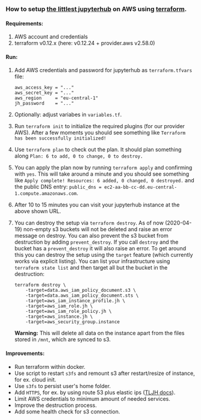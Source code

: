 ### How to setup [the littlest jupyterhub](http://tljh.jupyter.org/en/latest/) on AWS using [terraform](https://www.terraform.io/).

#### Requirements:

1. AWS account and credentials
2. terraform v0.12.x (here: v0.12.24 + provider.aws v2.58.0)

#### Run:

1. Add AWS credentials and password for jupyterhub as `terraform.tfvars` file:

    ```
    aws_access_key = "..."
    aws_secret_key = "..."
    aws_region     = "eu-central-1"
    jh_password    = "..."
    ```

1. Optionally: adjust variabes in `variables.tf`.

1. Run `terraform init` to initialize the required plugins (for our provider AWS).
After a few moments you should see something like 
`Terraform has been successfully initialized!`

1. Use `terraform plan` to check out the plan.
It should plan something along `Plan: 6 to add, 0 to change, 0 to destroy.`

1. You can apply the plan now by running `terraform apply` and confirming with `yes`. 
This will take around a minute and you should see something like 
`Apply complete! Resources: 6 added, 0 changed, 0 destroyed.` and the public DNS entry: 
`public_dns = ec2-aa-bb-cc-dd.eu-central-1.compute.amazonaws.com`.

1. After 10 to 15 minutes you can visit your jupyterhub instance at the above shown URL.

1. You can destroy the setup via `terraform destroy`. 
As of now (2020-04-19) non-empty s3 buckets will not be deleted and raise an error message on destroy. 
You can also prevent the s3 bucket from destruction by adding `prevent_destroy`.
If you call `destroy` and the bucket has a `prevent_destroy` it will also raise an error. 
To get around this you can destroy the setup using the `target` feature (which currently works via explicit listing).
You can list your infrastructure using `terraform state list` and then target all but the bucket in the destruction:

    ```
    terraform destroy \
		-target=data.aws_iam_policy_document.s3 \
		-target=data.aws_iam_policy_document.sts \
		-target=aws_iam_instance_profile.jh \
		-target=aws_iam_role.jh \
		-target=aws_iam_role_policy.jh \
		-target=aws_instance.jh \
		-target=aws_security_group.instance 
    ```
	**Warning:** This will delete all data on the instance apart from the files stored in `/mnt`, which are synced to s3.


#### Improvements:

- Run terraform within docker.
- Use script to restart `s3fs` and remount s3 after restart/resize of instance, for ex. cloud init.
- Use `s3fs` to persist user's home folder.
- Add `HTTPS`, for ex. by using route 53 plus elastic ips ([TLJH docs](http://tljh.jupyter.org/en/latest/howto/admin/https.html)).
- Limit AWS credentials to minimum amount of needed services.
- Improve the destruction process.
- Add some health check for s3 connection.